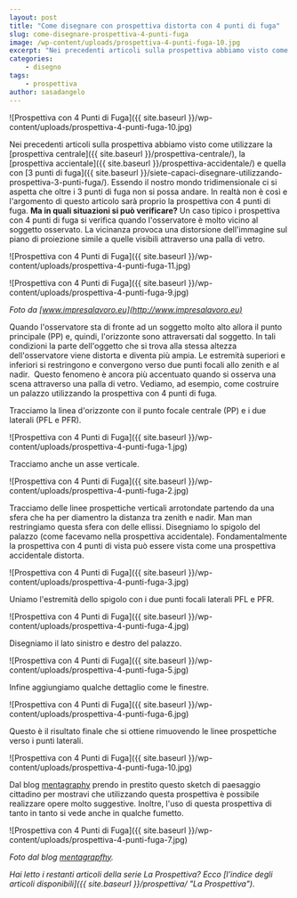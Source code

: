 ```yaml
---
layout: post
title: "Come disegnare con prospettiva distorta con 4 punti di fuga"
slug: come-disegnare-prospettiva-4-punti-fuga
image: /wp-content/uploads/prospettiva-4-punti-fuga-10.jpg
excerpt: "Nei precedenti articoli sulla prospettiva abbiamo visto come utilizzare la prospettiva centrale, la prospettiva accientale e quella con 3 punti di fuga."
categories:
    - disegno
tags:
    - prospettiva
author: sasadangelo
---
```


![Prospettiva con 4 Punti di Fuga]({{ site.baseurl }}/wp-content/uploads/prospettiva-4-punti-fuga-10.jpg)

Nei precedenti articoli sulla prospettiva abbiamo visto come utilizzare la [prospettiva centrale]({{ site.baseurl }}/prospettiva-centrale/), la [prospettiva accientale]({{ site.baseurl }}/prospettiva-accidentale/) e quella con [3 punti di fuga]({{ site.baseurl }}/siete-capaci-disegnare-utilizzando-prospettiva-3-punti-fuga/). Essendo il nostro mondo tridimensionale ci si aspetta che oltre i 3 punti di fuga non si possa andare. In realtà non è così e l'argomento di questo articolo sarà proprio la prospettiva con 4 punti di fuga. **Ma in quali situazioni si può verificare?** Un caso tipico i prospettiva con 4 punti di fuga si verifica quando l'osservatore è molto vicino al soggetto osservato. La vicinanza provoca una distorsione dell'immagine sul piano di proiezione simile a quelle visibili attraverso una palla di vetro.

![Prospettiva con 4 Punti di Fuga]({{ site.baseurl }}/wp-content/uploads/prospettiva-4-punti-fuga-11.jpg)

![Prospettiva con 4 Punti di Fuga]({{ site.baseurl }}/wp-content/uploads/prospettiva-4-punti-fuga-9.jpg)

_Foto da [www.impresalavoro.eu](http://www.impresalavoro.eu)_

Quando l'osservatore sta di fronte ad un soggetto molto alto allora il punto principale (PP) e, quindi, l'orizzonte sono attraversati dal soggetto. In tali condizioni la parte dell'oggetto che si trova alla stessa altezza dell'osservatore viene distorta e diventa più ampia. Le estremità superiori e inferiori si restringono e convergono verso due punti focali allo zenith e al nadir.  Questo fenomeno è ancora più accentuato quando si osserva una scena attraverso una palla di vetro. Vediamo, ad esempio, come costruire un palazzo utilizzando la prospettiva con 4 punti di fuga.

Tracciamo la linea d'orizzonte con il punto focale centrale (PP) e i due laterali (PFL e PFR).

![Prospettiva con 4 Punti di Fuga]({{ site.baseurl }}/wp-content/uploads/prospettiva-4-punti-fuga-1.jpg)

Tracciamo anche un asse verticale.

![Prospettiva con 4 Punti di Fuga]({{ site.baseurl }}/wp-content/uploads/prospettiva-4-punti-fuga-2.jpg)

Tracciamo delle linee prospettiche verticali arrotondate partendo da una sfera che ha per diamentro la distanza tra zenith e nadir. Man man restringiamo questa sfera con delle ellissi. Disegniamo lo spigolo del palazzo (come facevamo nella prospettiva accidentale). Fondamentalmente la prospettiva con 4 punti di vista può essere vista come una prospettiva accidentale distorta.

![Prospettiva con 4 Punti di Fuga]({{ site.baseurl }}/wp-content/uploads/prospettiva-4-punti-fuga-3.jpg)

Uniamo l'estremità dello spigolo con i due punti focali laterali PFL e PFR.

![Prospettiva con 4 Punti di Fuga]({{ site.baseurl }}/wp-content/uploads/prospettiva-4-punti-fuga-4.jpg)

Disegniamo il lato sinistro e destro del palazzo.

![Prospettiva con 4 Punti di Fuga]({{ site.baseurl }}/wp-content/uploads/prospettiva-4-punti-fuga-5.jpg)

Infine aggiungiamo qualche dettaglio come le finestre.

![Prospettiva con 4 Punti di Fuga]({{ site.baseurl }}/wp-content/uploads/prospettiva-4-punti-fuga-6.jpg)

Questo è il risultato finale che si ottiene rimuovendo le linee prospettiche verso i punti laterali.

![Prospettiva con 4 Punti di Fuga]({{ site.baseurl }}/wp-content/uploads/prospettiva-4-punti-fuga-10.jpg)

Dal blog [mentagraphy](http://brianluesang.blogspot.com/) prendo in prestito questo sketch di paesaggio cittadino per mostravi che utilizzando questa prospettiva è possibile realizzare opere molto suggestive. Inoltre, l'uso di questa prospettiva di tanto in tanto si vede anche in qualche fumetto.

![Prospettiva con 4 Punti di Fuga]({{ site.baseurl }}/wp-content/uploads/prospettiva-4-punti-fuga-7.jpg)

_Foto dal blog [mentagrapfhy](http://brianluesang.blogspot.com/)._

_Hai letto i restanti articoli della serie La Prospettiva? Ecco [l’indice degli articoli disponibili]({{ site.baseurl }}/prospettiva/ "La Prospettiva")._
